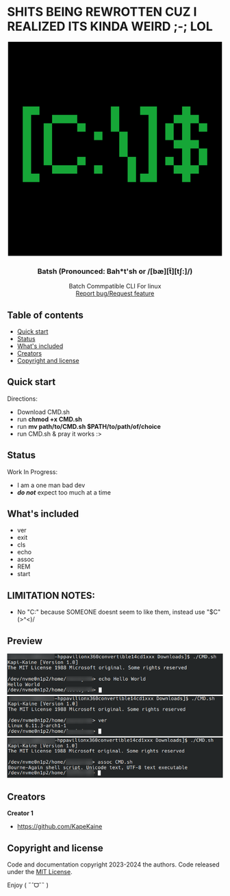 # SHITS BEING REWROTTEN CUZ I REALIZED ITS KINDA WEIRD ;-; LOL

<p align="center">
  <a>
    <img src="https://github.com/KapiKane/Batsh/blob/main/Images/Retropix.png?raw=true" alt="Logo" width=500 height=500>
  </a>

  <h3 align="center">Batsh (Pronounced: Bah*t'sh or /[bæ][t̆][tʃ:]/)</h3>

  <p align="center">
  Batch Commpatible CLI For linux
    <br>
    <a href="https://github.com/KapiKane/Batsh/issues">Report bug/Request feature</a>
  </p>
</p>


## Table of contents

- [Quick start](#quick-start)
- [Status](#status)
- [What's included](#whats-included)
- [Creators](#creators)
- [Copyright and license](#copyright-and-license)


## Quick start

Directions:
- Download CMD.sh
- run **chmod +x CMD.sh**
- run **mv path/to/CMD.sh $PATH/to/path/of/choice**
- run CMD.sh & pray it works :>

## Status
Work In Progress:
- I am a one man bad dev
- ***do not*** expect too much at a time

## What's included
- ver
- exit
- cls
- echo
- assoc
- REM
- start

## LIMITATION NOTES:
- No "C:" because SOMEONE doesnt seem to like them, instead use "$C" \(>^<)/

## Preview
<img src="https://github.com/KapiKane/Batsh/blob/Images/Screenshot_20241105_042955-1.png" alt="Preview1">
<img src="https://github.com/KapiKane/Batsh/blob/main/Screenshot_20241105_044136.png" alt="Preview1">
<img src="https://github.com/KapiKane/Batsh/blob/main/Screenshot_20241105_044714.png" alt="Preview1">

## Creators

**Creator 1**

- <https://github.com/KapeKaine>

## Copyright and license

Code and documentation copyright 2023-2024 the authors. Code released under the [MIT License](https://reponame/blob/master/LICENSE).

Enjoy ( ˶ˆᗜˆ˵ )
